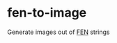 # fen-to-image
Generate images out of [FEN](https://en.wikipedia.org/wiki/Forsyth%E2%80%93Edwards_Notation) strings
